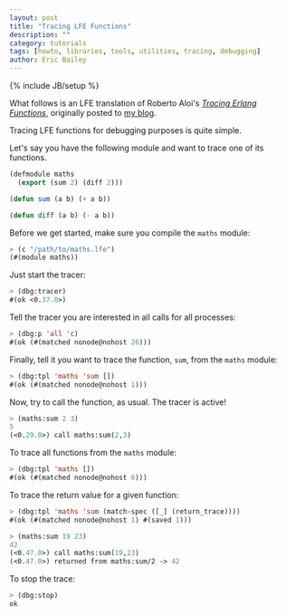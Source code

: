 ```yaml
---
layout: post
title: "Tracing LFE Functions"
description: ""
category: tutorials
tags: [howto, libraries, tools, utilities, tracing, debugging]
author: Eric Bailey
---
```

{% include JB/setup %}

What follows is an LFE translation of Roberto Aloi's
[*Tracing Erlang Functions*][OP], originally posted to [my blog][blorg].

[OP]: https://aloiroberto.wordpress.com/2009/02/23/tracing-erlang-functions/
[blorg]: http://blorg.ericb.me/2016/04/tracing-lfe-functions

Tracing LFE functions for debugging purposes is quite simple.

Let's say you have the following module and want to trace one of its functions.

```lisp
(defmodule maths
  (export (sum 2) (diff 2)))

(defun sum (a b) (+ a b))

(defun diff (a b) (- a b))
```

Before we get started, make sure you compile the `maths` module:

```lisp
> (c "/path/to/maths.lfe")
(#(module maths))
```

Just start the tracer:

```lisp
> (dbg:tracer)
#(ok <0.37.0>)
```

Tell the tracer you are interested in all calls for all processes:

```lisp
> (dbg:p 'all 'c)
#(ok (#(matched nonode@nohost 26)))
```

Finally, tell it you want to trace the function, `sum`, from the `maths` module:

```lisp
> (dbg:tpl 'maths 'sum [])
#(ok (#(matched nonode@nohost 1)))
```

Now, try to call the function, as usual. The tracer is active!

```lisp
> (maths:sum 2 3)
5
(<0.29.0>) call maths:sum(2,3)
```

To trace all functions from the `maths` module:

```lisp
> (dbg:tpl 'maths [])
#(ok (#(matched nonode@nohost 6)))
```

To trace the return value for a given function:

```lisp
> (dbg:tpl 'maths 'sum (match-spec ([_] (return_trace))))
#(ok (#(matched nonode@nohost 1) #(saved 1)))
```

```lisp
> (maths:sum 19 23)
42
(<0.47.0>) call maths:sum(19,23)
(<0.47.0>) returned from maths:sum/2 -> 42
```

To stop the trace:

```lisp
> (dbg:stop)
ok
```
